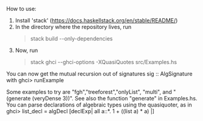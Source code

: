 How to use:

1. Install 'stack' (https://docs.haskellstack.org/en/stable/README/)
2. In the directory where the repository lives, run
   > stack build --only-dependencies
3. Now, run
   > stack ghci --ghci-options -XQuasiQuotes src/Examples.hs

You can now get the mutual recursion out of signatures sig :: AlgSignature with
  ghci> runExample <example>

Some examples to try are "fgh","treeforest","onlyList", "multi", and "(generate (veryDense 3))". See also the function "generate" in Examples.hs.
You can parse declarations of algebraic types using the quasiquoter, as in
  ghci> list_decl = algDecl [declExp| all a::*. 1 + ((list a) * a)  |]

